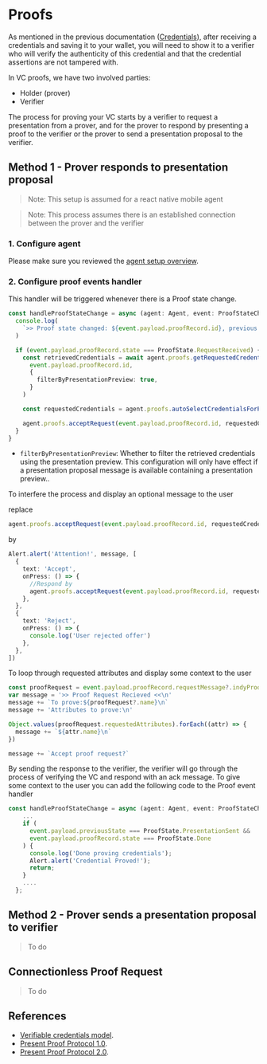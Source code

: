 # Proofs

As mentioned in the previous documentation ([Credentials](5-credentials.md)), after receiving a credentials and saving it to your wallet, you will need to show it to a verifier who will verify the authenticity of this credential and that the credential assertions are not tampered with.

In VC proofs, we have two involved parties:

- Holder (prover)
- Verifier

The process for proving your VC starts by a verifier to request a presentation from a prover, and for the prover to respond by presenting a proof to the verifier or the prover to send a presentation proposal to the verifier.

## Method 1 - Prover responds to presentation proposal

> Note: This setup is assumed for a react native mobile agent

> Note: This process assumes there is an established connection between the prover and the verifier

### 1. Configure agent

Please make sure you reviewed the [agent setup overview](0-agent.md).

### 2. Configure proof events handler

This handler will be triggered whenever there is a Proof state change.

```ts
const handleProofStateChange = async (agent: Agent, event: ProofStateChangedEvent) => {
  console.log(
    `>> Proof state changed: ${event.payload.proofRecord.id}, previous state -> ${event.payload.previousState} new state: ${event.payload.proofRecord.state}`
  )

  if (event.payload.proofRecord.state === ProofState.RequestReceived) {
    const retrievedCredentials = await agent.proofs.getRequestedCredentialsForProofRequest(
      event.payload.proofRecord.id,
      {
        filterByPresentationPreview: true,
      }
    )

    const requestedCredentials = agent.proofs.autoSelectCredentialsForProofRequest(retrievedCredentials)

    agent.proofs.acceptRequest(event.payload.proofRecord.id, requestedCredentials)
  }
}
```

- `filterByPresentationPreview`: Whether to filter the retrieved credentials using the presentation preview. This configuration will only have effect if a presentation proposal message is available containing a presentation preview..

To interfere the process and display an optional message to the user

replace

```ts
agent.proofs.acceptRequest(event.payload.proofRecord.id, requestedCredentials)
```

by

```ts
Alert.alert('Attention!', message, [
  {
    text: 'Accept',
    onPress: () => {
      //Respond by
      agent.proofs.acceptRequest(event.payload.proofRecord.id, requestedCredentials)
    },
  },
  {
    text: 'Reject',
    onPress: () => {
      console.log('User rejected offer')
    },
  },
])
```

To loop through requested attributes and display some context to the user

```ts
const proofRequest = event.payload.proofRecord.requestMessage?.indyProofRequest
var message = '>> Proof Request Recieved <<\n'
message += `To prove:${proofRequest?.name}\n`
message += 'Attributes to prove:\n'

Object.values(proofRequest.requestedAttributes).forEach((attr) => {
  message += `${attr.name}\n`
})

message += `Accept proof request?`
```

By sending the response to the verifier, the verifier will go through the process of verifying the VC and respond with an ack message.
To give some context to the user you can add the following code to the Proof event handler

```ts
const handleProofStateChange = async (agent: Agent, event: ProofStateChangedEvent) => {
    ...
    if (
      event.payload.previousState === ProofState.PresentationSent &&
      event.payload.proofRecord.state === ProofState.Done
    ) {
      console.log('Done proving credentials');
      Alert.alert('Credential Proved!');
      return;
    }
    ....
  };
```

## Method 2 - Prover sends a presentation proposal to verifier

> To do

## Connectionless Proof Request

> To do

## References

- [Verifiable credentials model](https://www.w3.org/TR/vc-data-model/).
- [Present Proof Protocol 1.0](https://github.com/hyperledger/aries-rfcs/blob/main/features/0037-present-proof/README.md).
- [Present Proof Protocol 2.0](https://github.com/hyperledger/aries-rfcs/blob/main/features/0454-present-proof-v2/README.md).
